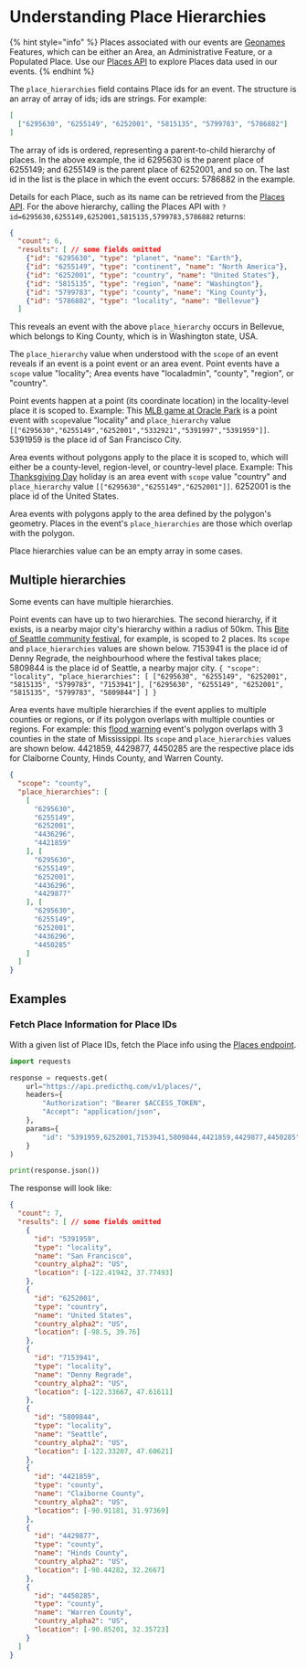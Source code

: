# Understanding Place Hierarchies

{% hint style="info" %}
Places associated with our events are [Geonames](https://www.geonames.org/) Features, which can be either an Area, an Administrative Feature, or a Populated Place. Use our [Places API](../../../api/places/search-places.md) to explore Places data used in our events.
{% endhint %}

The `place_hierarchies` field contains Place ids for an event. The structure is an array of array of ids; ids are strings. For example:

```json
[
  ["6295630", "6255149", "6252001", "5815135", "5799783", "5786882"]  
]
```

The array of ids is ordered, representing a parent-to-child hierarchy of places. In the above example, the id 6295630 is the parent place of 6255149; and 6255149 is the parent place of 6252001, and so on. The last id in the list is the place in which the event occurs: 5786882 in the example.

Details for each Place, such as its name can be retrieved from the [Places API](../../../api/places/search-places.md). For the above hierarchy, calling the Places API with `?id=6295630,6255149,6252001,5815135,5799783,5786882` returns:

```json
{
  "count": 6,
  "results": [ // some fields omitted
    {"id": "6295630", "type": "planet", "name": "Earth"},
    {"id": "6255149", "type": "continent", "name": "North America"},
    {"id": "6252001", "type": "country", "name": "United States"},
    {"id": "5815135", "type": "region", "name": "Washington"},
    {"id": "5799783", "type": "county", "name": "King County"},
    {"id": "5786882", "type": "locality", "name": "Bellevue"}
  ]
```

This reveals an event with the above `place_hierarchy` occurs in Bellevue, which belongs to King County, which is in Washington state, USA.

The `place_hierarchy` value when understood with the `scope` of an event reveals if an event is a point event or an area event. Point events have a `scope` value "locality"; Area events have "localadmin", "county", "region", or "country".

Point events happen at a point (its coordinate location) in the locality-level place it is scoped to. Example: This [MLB game at Oracle Park](https://events.predicthq.com/events/97iX53YAGnCwF9TGx3) is a point event with `scope`value "locality" and `place_hierarchy` value `[["6295630","6255149","6252001","5332921","5391997","5391959"]]`. 5391959 is the place id of San Francisco City.

Area events without polygons apply to the place it is scoped to, which will either be a county-level, region-level, or country-level place. Example: This [Thanksgiving Day](https://events.predicthq.com/events/gEkxDPqErD5n) holiday is an area event with `scope` value "country" and `place_hierarchy` value `[["6295630","6255149","6252001"]]`. 6252001 is the place id of the United States.

Area events with polygons apply to the area defined by the polygon's geometry. Places in the event's `place_hierarchies` are those which overlap with the polygon.

Place hierarchies value can be an empty array in some cases.

## Multiple hierarchies

Some events can have multiple hierarchies.

Point events can have up to two hierarchies. The second hierarchy, if it exists, is a nearby major city's hierarchy within a radius of 50km. This [Bite of Seattle community festival](https://events.predicthq.com/events/QDgCysY3kMnpoGYFi9), for example, is scoped to 2 places. Its `scope` and `place_hierarchies` values are shown below. 7153941 is the place id of Denny Regrade, the neighbourhood where the festival takes place; 5809844 is the place id of Seattle, a nearby major city. `{ "scope": "locality", "place_hierarchies": [ ["6295630", "6255149", "6252001", "5815135", "5799783", "7153941"], ["6295630", "6255149", "6252001", "5815135", "5799783", "5809844"] ] }`

Area events have multiple hierarchies if the event applies to multiple counties or regions, or if its polygon overlaps with multiple counties or regions. For example: this [flood warning](https://events.predicthq.com/events/24gdWYbR9M7DzJBVdY) event's polygon overlaps with 3 counties in the state of Mississippi. Its `scope` and `place_hierarchies` values are shown below. 4421859, 4429877, 4450285 are the respective place ids for Claiborne County, Hinds County, and Warren County.

```json
{
  "scope": "county",
  "place_hierarchies": [
    [
      "6295630",
      "6255149",
      "6252001",
      "4436296",
      "4421859"
    ], [
      "6295630",
      "6255149",
      "6252001",
      "4436296",
      "4429877"
    ], [
      "6295630",
      "6255149",
      "6252001",
      "4436296",
      "4450285"
    ]
  ]
}
```

## Examples

### Fetch Place Information for Place IDs

With a given list of Place IDs, fetch the Place info using the [Places endpoint](../../../api/places/search-places.md).

```python
import requests

response = requests.get(
    url="https://api.predicthq.com/v1/places/",
    headers={
        "Authorization": "Bearer $ACCESS_TOKEN",
        "Accept": "application/json",
    },
    params={
        "id": "5391959,6252001,7153941,5809844,4421859,4429877,4450285",
    }
)

print(response.json())
```

The response will look like:

```json
{
  "count": 7,
  "results": [ // some fields omitted
    {
      "id": "5391959",
      "type": "locality",
      "name": "San Francisco",
      "country_alpha2": "US",
      "location": [-122.41942, 37.77493]
    },
    {
      "id": "6252001",
      "type": "country",
      "name": "United States",
      "country_alpha2": "US",
      "location": [-98.5, 39.76]
    },
    {
      "id": "7153941",
      "type": "locality",
      "name": "Denny Regrade",
      "country_alpha2": "US",
      "location": [-122.33667, 47.61611]
    },
    {
      "id": "5809844",
      "type": "locality",
      "name": "Seattle",
      "country_alpha2": "US",
      "location": [-122.33207, 47.60621]
    },
    {
      "id": "4421859",
      "type": "county",
      "name": "Claiborne County",
      "country_alpha2": "US",
      "location": [-90.91181, 31.97369]
    },
    {
      "id": "4429877",
      "type": "county",
      "name": "Hinds County",
      "country_alpha2": "US",
      "location": [-90.44282, 32.2667]
    },
    {
      "id": "4450285",
      "type": "county",
      "name": "Warren County",
      "country_alpha2": "US",
      "location": [-90.85201, 32.35723]
    }
  ]
}
```

